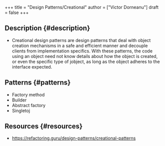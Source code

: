 +++
title = "Design Patterns/Creational"
author = ["Victor Dorneanu"]
draft = false
+++

## Description {#description}

-   Creational design patterns are design patterns that deal with object creation mechanisms in a safe and efficient manner and decouple clients from implementation specifics. With these patterns, the code using an object need not know details about how the object is created, or even the specific type of jobject, as long as the object adheres to the interface expected.


## Patterns {#patterns}

-   Factory method
-   Builder
-   Abstract factory
-   Singletoj


## Resources {#resources}

-   <https://refactoring.guru/design-patterns/creational-patterns>
